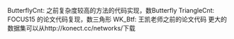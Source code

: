 ButterflyCnt:  之前复杂度较高的方法的代码实现，数Butterfly
TriangleCnt: FOCUS15 的论文代码复现，数三角形
WK_Btf: 王凯老师之前的论文代码
更大的数据集可以从http://konect.cc/networks/下载